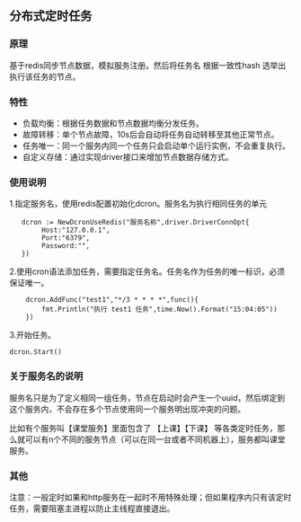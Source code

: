 ## 分布式定时任务

### 原理

基于redis同步节点数据，模拟服务注册。然后将任务名 根据一致性hash 选举出执行该任务的节点。

### 特性

- 负载均衡：根据任务数据和节点数据均衡分发任务。
- 故障转移：单个节点故障，10s后会自动将任务自动转移至其他正常节点。
- 任务唯一：同一个服务内同一个任务只会启动单个运行实例，不会重复执行。
- 自定义存储：通过实现driver接口来增加节点数据存储方式。

### 使用说明

1.指定服务名，使用redis配置初始化dcron。服务名为执行相同任务的单元
```golang
   dcron := NewDcronUseRedis("服务名称",driver.DriverConnOpt{
   		Host:"127.0.0.1",
   		Port:"6379",
   		Password:"",
   })
```
2.使用cron语法添加任务，需要指定任务名。任务名作为任务的唯一标识，必须保证唯一。
```golang
    dcron.AddFunc("test1","*/3 * * * *",func(){
		fmt.Println("执行 test1 任务",time.Now().Format("15:04:05"))
	})
```
3.开始任务。
```golang
dcron.Start()
```

### 关于服务名的说明

服务名只是为了定义相同一组任务，节点在启动时会产生一个uuid，然后绑定到这个服务内，不会存在多个节点使用同一个服务明出现冲突的问题。

比如有个服务叫【课堂服务】里面包含了 【上课】【下课】 等各类定时任务，那么就可以有n个不同的服务节点（可以在同一台或者不同机器上），服务都叫课堂服务。

### 其他

注意：一般定时如果和http服务在一起时不用特殊处理；但如果程序内只有该定时任务，需要阻塞主进程以防止主线程直接退出。
